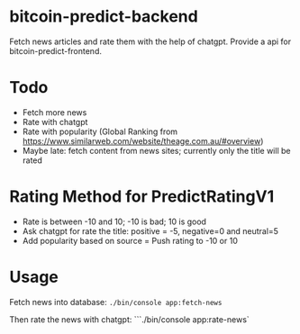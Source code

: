 # bitcoin-predict-backend

Fetch news articles and rate them with the help of chatgpt. Provide a api for bitcoin-predict-frontend.

# Todo

- Fetch more news
- Rate with chatgpt
- Rate with popularity (Global Ranking from https://www.similarweb.com/website/theage.com.au/#overview)
- Maybe late: fetch content from news sites; currently only the title will be rated

# Rating Method for PredictRatingV1

- Rate is between -10 and 10; -10 is bad; 10 is good
- Ask chatgpt for rate the title: positive = -5, negative=0 and neutral=5
- Add popularity based on source = Push rating to -10 or 10

# Usage

Fetch news into database:
`./bin/console app:fetch-news`

Then rate the news with chatgpt:
```./bin/console app:rate-news`
